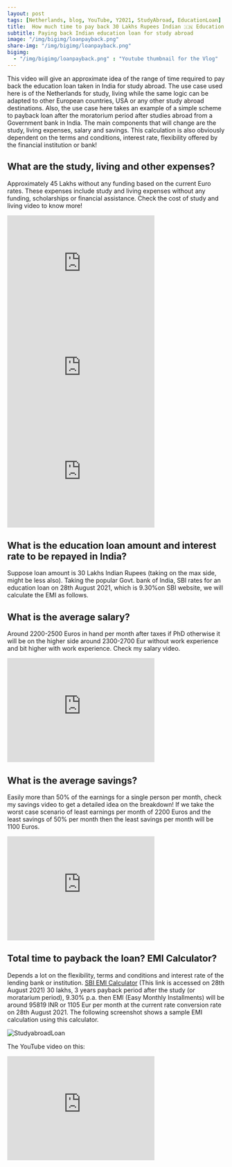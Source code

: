 ```yaml
---
layout: post
tags: [Netherlands, blog, YouTube, Y2021, StudyAbroad, EducationLoan]
title:  How much time to pay back 30 Lakhs Rupees Indian 🇮🇳 Education Loan for Study Abroad?
subtitle: Paying back Indian education loan for study abroad
image: "/img/bigimg/loanpayback.png"
share-img: "/img/bigimg/loanpayback.png"
bigimg:
  - "/img/bigimg/loanpayback.png" : "Youtube thumbnail for the Vlog"
---
```


This video will give an approximate idea of the range of time required to pay back the education loan taken in India for study abroad. The use case used here is of the Netherlands for study, living while the same logic can be adapted to other European countries, USA or any other study abroad destinations. Also, the use case here takes an example of a simple scheme to payback loan after the moratorium period after studies abroad from a Government bank in India. The main components that will change are the study, living expenses, salary and savings. This calculation is also obviously dependent on the terms and conditions, interest rate, flexibility offered by the financial institution or bank!

## What are the study, living and other expenses?
Approximately 45 Lakhs without any funding based on the current Euro rates. These expenses include study and living expenses without any funding, scholarships or financial assistance. Check the cost of study and living video to know more!

<iframe width="340" height="240" src="https://www.youtube.com/embed/F7QqBH6Cknc" title="YouTube video player" frameborder="0" allow="accelerometer; autoplay; clipboard-write; encrypted-media; gyroscope; picture-in-picture" allowfullscreen></iframe>

<iframe width="340" height="240" src="https://www.youtube.com/embed/dgiey7SwWrk" title="YouTube video player" frameborder="0" allow="accelerometer; autoplay; clipboard-write; encrypted-media; gyroscope; picture-in-picture" allowfullscreen></iframe>

<iframe width="340" height="240" src="https://www.youtube.com/embed/rCQwLGXUUYg" title="YouTube video player" frameborder="0" allow="accelerometer; autoplay; clipboard-write; encrypted-media; gyroscope; picture-in-picture" allowfullscreen></iframe>

## What is the education loan amount and interest rate to be repayed in India?
Suppose loan amount is 30 Lakhs Indian Rupees (taking on the max side, might be less also). Taking the popular Govt. bank of India, SBI rates for an education loan on 28th August 2021, which is 9.30%on SBI website, we will calculate the EMI as follows. 

## What is the average salary?
Around 2200-2500 Euros in hand per month after taxes if PhD otherwise it will be on the higher side around 2300-2700 Eur without work experience and bit higher with work experience. Check my salary video.

<iframe width="340" height="240" src="https://www.youtube.com/embed/oWTDVbTvSgk" title="YouTube video player" frameborder="0" allow="accelerometer; autoplay; clipboard-write; encrypted-media; gyroscope; picture-in-picture" allowfullscreen></iframe>

## What is the average savings?
Easily more than 50% of the earnings for a single person per month, check my savings video to get a detailed idea on the breakdown! If we take the worst case scenario of least earnings per month of 2200 Euros and the least savings of 50% per month then the least savings per month will be 1100 Euros.

<iframe width="340" height="240" src="https://www.youtube.com/embed/0e6cwlP4IwU" title="YouTube video player" frameborder="0" allow="accelerometer; autoplay; clipboard-write; encrypted-media; gyroscope; picture-in-picture" allowfullscreen></iframe>

## Total time to payback the loan? EMI Calculator?
Depends a lot on the flexibility, terms and conditions and interest rate of the lending bank or institution.
[SBI EMI Calculator](https://sbi.co.in/web/student-platform/emi-calculator) (This link is accessed on 28th August 2021)
30 lakhs, 3 years payback period after the study (or moratarium period), 9.30% p.a. then EMI (Easy Monthly Installments) will be around 95819 INR or 1105 Eur per month at the current rate conversion rate on 28th August 2021. The following screenshot shows a sample EMI calculation using this calculator.

![StudyabroadLoan](https://user-images.githubusercontent.com/15069199/131693195-46598d0b-2861-4966-a509-cbdc49c94d64.png)

The YouTube video on this:
<iframe width="340" height="240" src="https://www.youtube.com/embed/tftaGaGCu3g" title="YouTube video player" frameborder="0" allow="accelerometer; autoplay; clipboard-write; encrypted-media; gyroscope; picture-in-picture" allowfullscreen></iframe>
